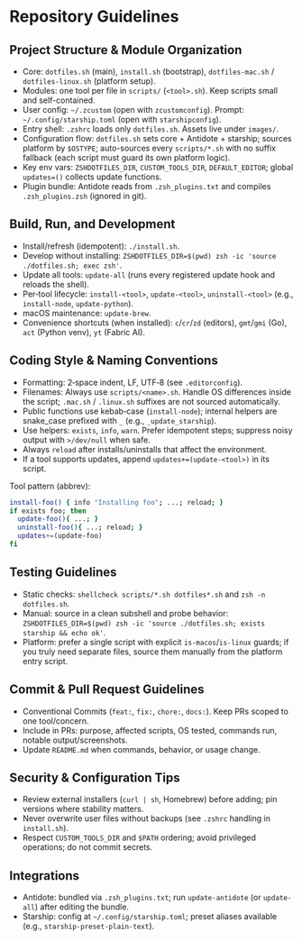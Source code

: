 # Repository Guidelines

## Project Structure & Module Organization

- Core: `dotfiles.sh` (main), `install.sh` (bootstrap), `dotfiles-mac.sh` / `dotfiles-linux.sh` (platform setup).
- Modules: one tool per file in `scripts/` (`<tool>.sh`). Keep scripts small and self-contained.
- User config: `~/.zcustom` (open with `zcustomconfig`). Prompt: `~/.config/starship.toml` (open with `starshipconfig`).
- Entry shell: `.zshrc` loads only `dotfiles.sh`. Assets live under `images/`.
- Configuration flow: `dotfiles.sh` sets core + Antidote + starship; sources platform by `$OSTYPE`; auto-sources every `scripts/*.sh` with no suffix fallback (each script must guard its own platform logic).
- Key env vars: `ZSHDOTFILES_DIR`, `CUSTOM_TOOLS_DIR`, `DEFAULT_EDITOR`; global `updates=()` collects update functions.
- Plugin bundle: Antidote reads from `.zsh_plugins.txt` and compiles `.zsh_plugins.zsh` (ignored in git).

## Build, Run, and Development

- Install/refresh (idempotent): `./install.sh`.
- Develop without installing: `ZSHDOTFILES_DIR=$(pwd) zsh -ic 'source ./dotfiles.sh; exec zsh'`.
- Update all tools: `update-all` (runs every registered update hook and reloads the shell).
- Per‑tool lifecycle: `install-<tool>`, `update-<tool>`, `uninstall-<tool>` (e.g., `install-node`, `update-python`).
- macOS maintenance: `update-brew`.
- Convenience shortcuts (when installed): `c`/`cr`/`zd` (editors), `gmt`/`gmi` (Go), `act` (Python venv), `yt` (Fabric AI).

## Coding Style & Naming Conventions

- Formatting: 2‑space indent, LF, UTF‑8 (see `.editorconfig`).
- Filenames: Always use `scripts/<name>.sh`. Handle OS differences inside the script; `.mac.sh` / `.linux.sh` suffixes are not sourced automatically.
- Public functions use kebab‑case (`install-node`); internal helpers are snake_case prefixed with `_` (e.g., `_update_starship`).
- Use helpers: `exists`, `info`, `warn`. Prefer idempotent steps; suppress noisy output with `>/dev/null` when safe.
- Always `reload` after installs/uninstalls that affect the environment.
- If a tool supports updates, append `updates+=(update-<tool>)` in its script.

Tool pattern (abbrev):

```sh
install-foo() { info "Installing foo"; ...; reload; }
if exists foo; then
  update-foo(){ ...; }
  uninstall-foo(){ ...; reload; }
  updates+=(update-foo)
fi
```

## Testing Guidelines

- Static checks: `shellcheck scripts/*.sh dotfiles*.sh` and `zsh -n dotfiles.sh`.
- Manual: source in a clean subshell and probe behavior:
  `ZSHDOTFILES_DIR=$(pwd) zsh -ic 'source ./dotfiles.sh; exists starship && echo ok'`.
- Platform: prefer a single script with explicit `is-macos`/`is-linux` guards; if you truly need separate files, source them manually from the platform entry script.

## Commit & Pull Request Guidelines

- Conventional Commits (`feat:`, `fix:`, `chore:`, `docs:`). Keep PRs scoped to one tool/concern.
- Include in PRs: purpose, affected scripts, OS tested, commands run, notable output/screenshots.
- Update `README.md` when commands, behavior, or usage change.

## Security & Configuration Tips

- Review external installers (`curl | sh`, Homebrew) before adding; pin versions where stability matters.
- Never overwrite user files without backups (see `.zshrc` handling in `install.sh`).
- Respect `CUSTOM_TOOLS_DIR` and `$PATH` ordering; avoid privileged operations; do not commit secrets.

## Integrations

- Antidote: bundled via `.zsh_plugins.txt`; run `update-antidote` (or `update-all`) after editing the bundle.
- Starship: config at `~/.config/starship.toml`; preset aliases available (e.g., `starship-preset-plain-text`).
